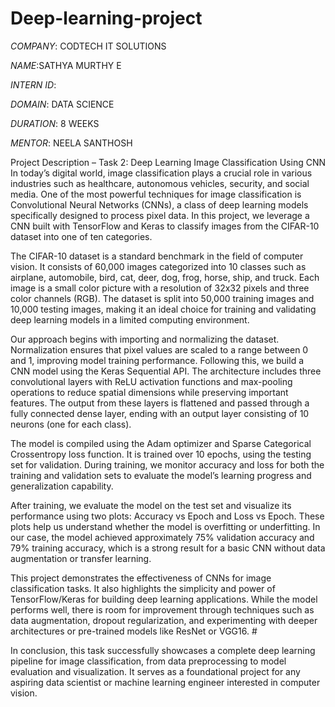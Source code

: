 # Deep-learning-project

*COMPANY*: CODTECH IT SOLUTIONS

*NAME*:SATHYA MURTHY E

*INTERN ID*:

*DOMAIN*: DATA SCIENCE

*DURATION*: 8 WEEKS

*MENTOR*: NEELA SANTHOSH

 Project Description – Task 2: Deep Learning Image Classification Using CNN
In today’s digital world, image classification plays a crucial role in various industries such as healthcare, autonomous vehicles, security, and social media. One of the most powerful techniques for image classification is Convolutional Neural Networks (CNNs), a class of deep learning models specifically designed to process pixel data. In this project, we leverage a CNN built with TensorFlow and Keras to classify images from the CIFAR-10 dataset into one of ten categories.

The CIFAR-10 dataset is a standard benchmark in the field of computer vision. It consists of 60,000 images categorized into 10 classes such as airplane, automobile, bird, cat, deer, dog, frog, horse, ship, and truck. Each image is a small color picture with a resolution of 32x32 pixels and three color channels (RGB). The dataset is split into 50,000 training images and 10,000 testing images, making it an ideal choice for training and validating deep learning models in a limited computing environment.

Our approach begins with importing and normalizing the dataset. Normalization ensures that pixel values are scaled to a range between 0 and 1, improving model training performance. Following this, we build a CNN model using the Keras Sequential API. The architecture includes three convolutional layers with ReLU activation functions and max-pooling operations to reduce spatial dimensions while preserving important features. The output from these layers is flattened and passed through a fully connected dense layer, ending with an output layer consisting of 10 neurons (one for each class).

The model is compiled using the Adam optimizer and Sparse Categorical Crossentropy loss function. It is trained over 10 epochs, using the testing set for validation. During training, we monitor accuracy and loss for both the training and validation sets to evaluate the model’s learning progress and generalization capability.

After training, we evaluate the model on the test set and visualize its performance using two plots: Accuracy vs Epoch and Loss vs Epoch. These plots help us understand whether the model is overfitting or underfitting. In our case, the model achieved approximately 75% validation accuracy and 79% training accuracy, which is a strong result for a basic CNN without data augmentation or transfer learning.

This project demonstrates the effectiveness of CNNs for image classification tasks. It also highlights the simplicity and power of TensorFlow/Keras for building deep learning applications. While the model performs well, there is room for improvement through techniques such as data augmentation, dropout regularization, and experimenting with deeper architectures or pre-trained models like ResNet or VGG16. #

In conclusion, this task successfully showcases a complete deep learning pipeline for image classification, from data preprocessing to model evaluation and visualization. It serves as a foundational project for any aspiring data scientist or machine learning engineer interested in computer vision.
